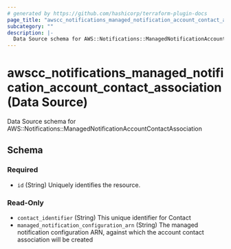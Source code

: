 ```yaml
---
# generated by https://github.com/hashicorp/terraform-plugin-docs
page_title: "awscc_notifications_managed_notification_account_contact_association Data Source - terraform-provider-awscc"
subcategory: ""
description: |-
  Data Source schema for AWS::Notifications::ManagedNotificationAccountContactAssociation
---
```


# awscc_notifications_managed_notification_account_contact_association (Data Source)

Data Source schema for AWS::Notifications::ManagedNotificationAccountContactAssociation



<!-- schema generated by tfplugindocs -->
## Schema

### Required

- `id` (String) Uniquely identifies the resource.

### Read-Only

- `contact_identifier` (String) This unique identifier for Contact
- `managed_notification_configuration_arn` (String) The managed notification configuration ARN, against which the account contact association will be created
